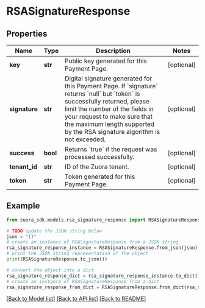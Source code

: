 # RSASignatureResponse


## Properties

Name | Type | Description | Notes
------------ | ------------- | ------------- | -------------
**key** | **str** | Public key generated for this Payment Page.  | [optional] 
**signature** | **str** | Digital signature generated for this Payment Page.  If &#x60;signature&#x60; returns &#x60;null&#x60; but &#x60;token&#x60; is successfully returned, please limit the number of the fields in your request to make sure that the maximum length supported by the RSA signature algorithm is not exceeded.  | [optional] 
**success** | **bool** | Returns &#x60;true&#x60; if the request was processed successfully.  | [optional] 
**tenant_id** | **str** | ID of the Zuora tenant.  | [optional] 
**token** | **str** | Token generated for this Payment Page.  | [optional] 

## Example

```python
from zuora_sdk.models.rsa_signature_response import RSASignatureResponse

# TODO update the JSON string below
json = "{}"
# create an instance of RSASignatureResponse from a JSON string
rsa_signature_response_instance = RSASignatureResponse.from_json(json)
# print the JSON string representation of the object
print(RSASignatureResponse.to_json())

# convert the object into a dict
rsa_signature_response_dict = rsa_signature_response_instance.to_dict()
# create an instance of RSASignatureResponse from a dict
rsa_signature_response_from_dict = RSASignatureResponse.from_dict(rsa_signature_response_dict)
```
[[Back to Model list]](../README.md#documentation-for-models) [[Back to API list]](../README.md#documentation-for-api-endpoints) [[Back to README]](../README.md)


